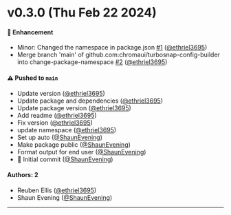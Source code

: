 # v0.3.0 (Thu Feb 22 2024)

#### 🚀 Enhancement

- Minor: Changed the namespace in package.json [#1](https://github.com/chromaui/turbosnap-config-builder/pull/1) ([@ethriel3695](https://github.com/ethriel3695))
- Merge branch 'main' of github.com:chromaui/turbosnap-config-builder into change-package-namespace [#2](https://github.com/chromaui/turbosnap-config-builder/pull/2) ([@ethriel3695](https://github.com/ethriel3695))

#### ⚠️ Pushed to `main`

- Update version ([@ethriel3695](https://github.com/ethriel3695))
- Update package and dependencies ([@ethriel3695](https://github.com/ethriel3695))
- Update package version ([@ethriel3695](https://github.com/ethriel3695))
- Add readme ([@ethriel3695](https://github.com/ethriel3695))
- Fix version ([@ethriel3695](https://github.com/ethriel3695))
- update namespace ([@ethriel3695](https://github.com/ethriel3695))
- Set up auto ([@ShaunEvening](https://github.com/ShaunEvening))
- Make package public ([@ShaunEvening](https://github.com/ShaunEvening))
- Format output for end user ([@ShaunEvening](https://github.com/ShaunEvening))
- 🎉 Initial commit ([@ShaunEvening](https://github.com/ShaunEvening))

#### Authors: 2

- Reuben Ellis ([@ethriel3695](https://github.com/ethriel3695))
- Shaun Evening ([@ShaunEvening](https://github.com/ShaunEvening))

---

